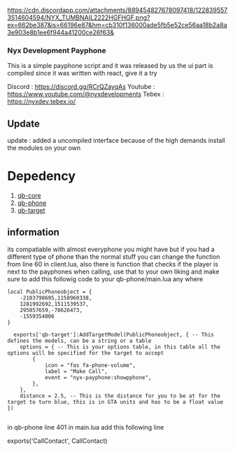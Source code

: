 https://cdn.discordapp.com/attachments/889454827678097418/1228395573514604594/NYX_TUMBNAIL2222HGFHGF.png?ex=662be387&is=66196e87&hm=cb310f136000ade5fb5e52ce56aa18b2a8a3e903e8b1ee6f944a41200ce26f63&

### Nyx Development Payphone
This is a simple payphone script and it was released by us the ui part is compiled since it was written with react, give it a try


Discord : https://discord.gg/RCrQZayqAs
Youtube : https://www.youtube.com/@nyxdevelopments
Tebex : https://nyxdev.tebex.io/


## Update
update : added a uncompiled interface because of the high demands install the modules on your own


# Depedency
1. [qb-core](https://github.com/qbcore-framework/qb-core)
2. [qb-phone](https://github.com/qbcore-framework/qb-phone)
3. [qb-target](https://github.com/qbcore-framework/qb-target)

## information
its compatiable with almost everyphone you might have but if you had a different type of phone than the normal stuff you can change the function from line 60 in client.lua, also there is function that checks if the player is next to the payphones when calling, use that to your own liking and make sure to add this followig code to your qb-phone/main.lua any where

```
local PublicPhoneobject = {
    -2103798695,1158960338,
    1281992692,1511539537,
    295857659,-78626473,
    -1559354806
}

  exports['qb-target']:AddTargetModel(PublicPhoneobject, { -- This defines the models, can be a string or a table
    options = { -- This is your options table, in this table all the options will be specified for the target to accept
        {
            icon = "fas fa-phone-volume",
            label = "Make Call",
            event = "nyx-payphone:showpphone",
        },
    },
    distance = 2.5, -- This is the distance for you to be at for the target to turn blue, this is in GTA units and has to be a float value
})


```

in qb-phone line 401 in main.lua add this following line 

exports('CallContact', CallContact)
